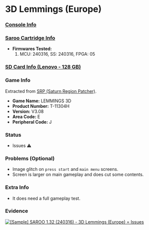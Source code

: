 # 3D Lemmings (Europe)

### [Console Info](../../../../Info/Consoles/VA13/README.md)

### [Saroo Cartridge Info](../../../../Info/Cartridges/RetroGameParadiseStore/1.32F/README.md)

- <b>Firmwares Tested:</b>
  1. MCU: 240316, SS: 240316, FPGA: 05

### [SD Card Info (Lenovo - 128 GB)](../../../../Info/SdCards/Lenovo/128GB/fat32/README.md)

### Game Info

Extracted from [SRP (Saturn Region Patcher)](https://segaxtreme.net/resources/saturn-region-patcher.81/download).

- <b>Game Name:</b> LEMMINGS 3D
- <b>Product Number:</b> T-11304H
- <b>Version:</b> V3.08
- <b>Area Code:</b> E
- <b>Peripheral Code:</b> J

### Status

- Issues :warning:

### Problems (Optional)

- Image glitch on `press start` and `main menu` screens.
- Screen is larger on main gameplay and does cut some contents.

### Extra Info

- It does need a full gameplay test.

### Evidence

[![[Sample] SAROO 1.32 (240316) - 3D Lemmings (Europe) = Issues](https://img.youtube.com/vi/1D3dBn-tjbw/0.jpg)](https://www.youtube.com/watch?v=1D3dBn-tjbw)
